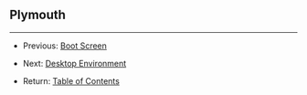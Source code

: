## Plymouth

--------------------------------------------------

- Previous: [Boot Screen][1]

- Next: [Desktop Environment][2]

- Return: [Table of Contents][3]

    [//]: # (-- REFs ------------------------------------------)

    [1]: ../BOOTSCREEN.MD     "Boot Screen"
    [2]: ../DE.MD             "Desktop Environment"
    [3]: ../../README.MD#TOC  "Table of Contents"
